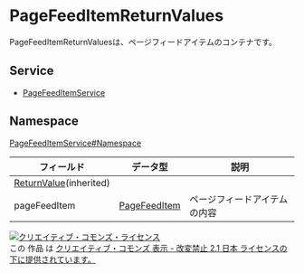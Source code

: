 # PageFeedItemReturnValues

PageFeedItemReturnValuesは、ページフィードアイテムのコンテナです。

## Service

- [PageFeedItemService](../../services/PageFeedItemService.md)

## Namespace

[PageFeedItemService#Namespace](../../services/PageFeedItemService.md#namespace)

| フィールド                                              | データ型                              | 説明                |
|----------------------------------------------------|-----------------------------------|-------------------|
| [ReturnValue](../Common/ReturnValue.md)(inherited) |                                   |                   |
| pageFeedItem                                       | [PageFeedItem](./PageFeedItem.md) | ページフィードアイテムの内容 |

[![クリエイティブ・コモンズ・ライセンス](https://i.creativecommons.org/l/by-nd/2.1/jp/88x31.png)](http://creativecommons.org/licenses/by-nd/2.1/jp/)<br>
この 作品 は [クリエイティブ・コモンズ 表示 - 改変禁止 2.1 日本 ライセンスの下に提供されています。](http://creativecommons.org/licenses/by-nd/2.1/jp/)
